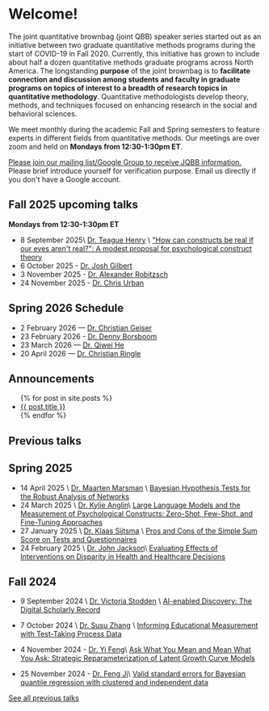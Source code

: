 # Welcome!

<p>The joint quantitative brownbag (joint QBB) speaker series
started out as an initiative between two graduate quantitative methods programs
during the start of COVID-19 in Fall 2020. Currently, this initiative has grown
to include about half a dozen quantitative methods graduate programs across
North America. The longstanding <b>purpose</b> of the joint brownbag is to <b>facilitate
connection and discussion among students and faculty in graduate programs on
topics of interest to a breadth of research topics in quantitative methodology</b>.
Quantitative methodologists develop theory, methods, and techniques focused on
enhancing research in the social and behavioral sciences.</p>

<p>We meet monthly during the academic Fall and Spring
semesters to feature experts in different fields from quantitative methods. Our
meetings are over zoom and held on <b>Mondays from 12:30-1:30pm ET</b>.</p>

<p><a href="https://groups.google.com/g/jqbb">Please join our mailing list/Google Group to receive JQBB information.</a> Please brief introduce yourself for verification purpose. Email us directly if you don't have a Google account.</p>


## Fall 2025 upcoming talks

<b>Mondays from 12:30-1:30pm ET</b>

- 8 September 2025\\
[Dr. Teague Henry](https://datascience.virginia.edu/people/teague-henry) \\
["How can constructs be real if our eyes aren't real?": A modest proposal for psychological construct theory](pages/henry.html)
- 6 October 2025 - [Dr. Josh Gilbert](https://datascience.meei.harvard.edu/teams/josh-gilbert/)
- 3 November 2025 - [Dr. Alexander Robitzsch](https://www.leibniz-ipn.de/en/the-ipn/about-us/staff/alexander-robitzsch)
- 24 November 2025 - [Dr. Chris Urban](https://web.uri.edu/psychology/meet/christopher-urban/)

## Spring 2026 Schedule

- 2 February 2026 — [Dr. Christian Geiser](https://christiangeiser.com/)
- 23 February 2026 - [Dr. Denny Borsboom](https://dennyborsboom.com/)
- 23 March 2026 — [Dr. Qiwei He](https://gufaculty360.georgetown.edu/s/contact/0031Q00002UXuaSQAT/qiwei-he)
- 20 April 2026 — [Dr. Christian Ringle](https://www.tuhh.de/mds/team/prof-dr-c-m-ringle)

## Announcements

<ul>
  {% for post in site.posts %}
    <li>
      <a href="{{ post.url }}">{{ post.title }}</a>
    </li>
  {% endfor %}
</ul>



## Previous talks
## Spring 2025

- 14 April 2025 \\
[Dr. Maarten Marsman](https://maartenmarsman.com/) \\
[Bayesian Hypothesis Tests for the Robust Analysis of Networks](pages/marsman.html)
- 24 March 2025 \\
[Dr. Kylie Anglin](https://education.uconn.edu/person/kylie-anglin/)\\
[Large Language Models and the Measurement of Psychological Constructs: Zero-Shot, Few-Shot, and Fine-Tuning Approaches](pages/anglin.html)
- 27 January 2025 \\
[Dr. Klaas Sijtsma](https://www.tilburguniversity.edu/about/history-and-academic-heritage/klaas-sijtsma) \\
[Pros and Cons of the Simple Sum Score on Tests and Questionnaires](pages/sijtsma.html)
- 24 February 2025 \\
[Dr. John Jackson](https://publichealth.jhu.edu/faculty/3410/john-w-jackson)\\
[Evaluating Effects of Interventions on Disparity in Health and Healthcare Decisions](pages/jackson.html)

## Fall 2024 
- 9 September 2024 \\
[Dr. Victoria Stodden](https://www.stodden.net/) \\
[AI-enabled Discovery: The Digital Scholarly Record](pages/stodden.html)

- 7 October 2024 \\
[Dr. Susu Zhang](https://psychology.illinois.edu/directory/profile/szhan105) \\
[Informing Educational Measurement with Test-Taking Process Data](pages/szhang.html)

- 4 November 2024 - [Dr. Yi Feng](https://psych.ucla.edu/faculty-page/yifeng/)\\
[Ask What You Mean and Mean What You Ask: Strategic Reparameterization of Latent Growth Curve Models](pages/yifeng.html)

- 25 November 2024 - [Dr. Feng Ji](https://discover.research.utoronto.ca/49686-feng-ji)\\
[Valid standard errors for Bayesian quantile regression with clustered and independent data](pages/fji.html)



[See all previous talks](/pages/all.html)

